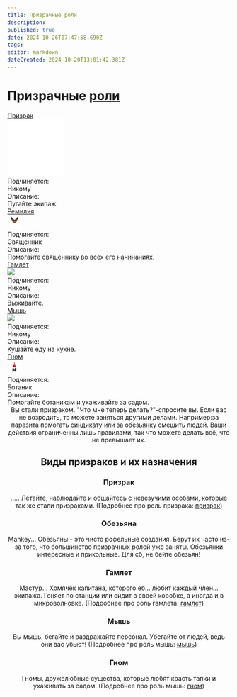```yaml
---
title: Призрачные роли
description: 
published: true
date: 2024-10-26T07:47:58.690Z
tags: 
editor: markdown
dateCreated: 2024-10-20T13:01:42.381Z
---
```




# Призрачные [роли](/roles)
<div class="rolescontainer">
<div class="role">
<div class="rolename"><a href="/roles/ghost" class="custom-link">Призрак</a></div>
<div class="roleimg"><img src="/roles/ghost.png"></div>
<div class="roleheadlabel">Подчиняется:</div>
<div class="rolehead">Никому</div>
<div class="roledesclabel">Описание:</div>  
<div class="roledesc">Пугайте экипаж. </div>  
</div>
<div class="role">
<div class="rolename"><a href="/roles/remilia" class="custom-link">Ремилия</a></div>
<div class="roleimg"><img src="/roles/remilia.gif"></div>
<div class="roleheadlabel">Подчиняется:</div>
<div class="rolehead">Священник</div>
<div class="roledesclabel">Описание:</div>  
<div class="roledesc">Помогайте священнику во всех его начинаниях.</div>  
</div>
<div class="role">
<div class="rolename"><a href="/roles/hamlet" class="custom-link">Гамлет</a></div>
<div class="roleimg"><img src="/roles/hamlet.png"></div>
<div class="roleheadlabel">Подчиняется:</div>
<div class="rolehead">Никому</div>
<div class="roledesclabel">Описание:</div>  
<div class="roledesc">Выживайте.</div>  
</div>
<div class="role">
<div class="rolename"><a href="/roles/ghost" class="custom-link">Мышь</a></div>
<div class="roleimg"><img src="/roles/spiritualisticdepartment/mouse.png"></div>
<div class="roleheadlabel">Подчиняется:</div>
<div class="rolehead">Никому</div>
<div class="roledesclabel">Описание:</div>  
<div class="roledesc">Кушайте еду на кухне. </div>  
</div>
<div class="role">
<div class="rolename"><a href="/roles/gnome" class="custom-link">Гном</a></div>
<div class="roleimg"><img src="/roles/gnome.png"></div>
<div class="roleheadlabel">Подчиняется:</div>
<div class="rolehead">Ботаник</div>
<div class="roledesclabel">Описание:</div>  
<div class="roledesc">Помогайте ботаникам и ухаживайте за садом.</div>  
</div>
</div>

<center>
<div class="textcontainer">
Вы стали призраком. "Что мне теперь делать?"-спросите вы. Если вас не возродить, то можете заняться другими делами. Например:за паразита помогать синдикату или за обезьянку смешить людей. Ваши действия ограниченны лишь правилами, так что можете делать всё, что не превышает их.


## Виды призраков и их назначения

### Призрак

..... Летайте, наблюдайте и общайтесь с невезучими особами, которые так же стали призраками. (Подробнее про роль призрака: [призрак](/roles/ghost))  
  
  
### Обезьяна
  
Mankey... Обезьяны - это чисто рофельные создания. Берут их часто из-за того, что большинство призрачных ролей уже заняты. Обезьянки интересные и прикольные. Для сб, не бейте обезьян!

  
### Гамлет
  
Мастур... Хомячёк капитана, которого еб... любит каждый член... экипажа. Гоняет по станции или сидит в своей коробке, а иногда и в микроволновке. (Подробнее про роль гамлета: [гамлет](/roles/hamlet))
  
  
### Мышь
  
Вы мышь, бегайте и раздражайте персонал. Убегайте от людей, ведь они вас убьют! (Подробнее про роль мышь: [мышь](/roles/mouse))

### Гном
  
Гномы, дружелюбные существа, которые любят красть тапки и ухаживать за садом. (Подробнее про роль мышь: [гном](/roles/gnome))
</div>
</center>